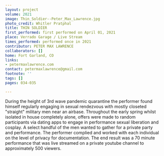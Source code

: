 ```yaml
---
layout: project
volume: 2021
image: Thin_Soldier--Peter_Max_Lawrence.jpg
photo_credit: Whitler Pratphal
title: THIN SOLDIER
first_performed: first performed on April 01, 2021
place: Verrado Garage / Live Stream
times_performed: performed once in 2021
contributor: PETER MAX LAWRENCE
collaborators: []
home: Fort Garland, CO
links:
- petermaxlawrence.com
contact: petermaxlawrence@gmail.com
footnote: ''
tags: []
pages: 034-035

---
```


During the height of 3rd wave pandemic quarantine the performer found himself regularly engaging in sexual rendezvous with mostly closeted "straight" military men near an airbase.  Throughout the early spring whilst isolated in house completely alone, offers were made to random participants via dating apps to engage in performance sexual liberation and cosplay.  A select handful of the men wanted to gather for a private party and performance.  The performer complied and worked with each individual on the level of privacy for documentation.  The end result was a 70 minute performance that was live streamed on a private youtube channel to approximately 500 viewers.

